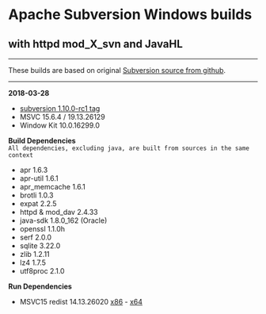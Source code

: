 # Apache Subversion Windows builds #
## with httpd mod_X_svn and JavaHL ##

----
These builds are based on original [Subversion source from github](https://github.com/apache/subversion).

----
**2018-03-28**

- [subversion 1.10.0-rc1 tag](https://github.com/apache/subversion/tree/1.10.0-rc1)
- MSVC 15.6.4 / 19.13.26129
- Window Kit 10.0.16299.0

**Build Dependencies**  
 ``All dependencies, excluding java, are built from sources in the same context``

 - apr 1.6.3
 - apr-util 1.6.1
 - apr_memcache 1.6.1
 - brotli 1.0.3
 - expat 2.2.5
 - httpd & mod_dav 2.4.33
 - java-sdk 1.8.0_162 (Oracle)
 - openssl 1.1.0h
 - serf 2.0.0
 - sqlite 3.22.0
 - zlib 1.2.11
 - lz4 1.7.5
 - utf8proc 2.1.0

**Run Dependencies**

- MSVC15 redist 14.13.26020 [x86](https://aka.ms/vs/15/release/VC_redist.x86.exe) - [x64](https://aka.ms/vs/15/release/VC_redist.x64.exe)
